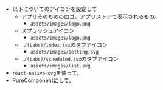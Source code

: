 - 以下についてのアイコンを設定して
    - アプリそのもののロゴ。アプリストアで表示されるもの。
        - `assets/images/logo.png`
    - スプラッシュアイコン
        - `assets/images/logo.png`
    - `./(tabs)/index.tsx`のタブアイコン
        - `assets/images/setting.svg`
    - `./(tabs)/scheduled.tsx`のタブアイコン
        - `assets/images/list.svg`
- `react-native-svg`を使って。
- PureComponentにして。 

